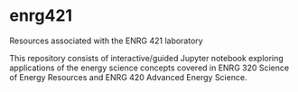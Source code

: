 # enrg421
Resources associated with the ENRG 421 laboratory

This repository consists of interactive/guided Jupyter notebook exploring applications of the energy science concepts covered in ENRG 320 Science of Energy Resources and ENRG 420 Advanced Energy Science.
